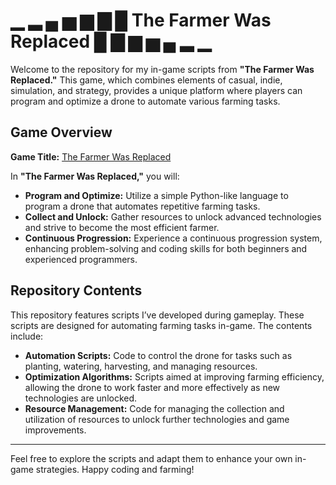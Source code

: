 # ▁ ▂ ▄ ▅ ▆ ▇ █ The Farmer Was Replaced █ ▇ ▆ ▅ ▄ ▂ ▁

Welcome to the repository for my in-game scripts from **"The Farmer Was Replaced."** This game, which combines elements of casual, indie, simulation, and strategy, provides a unique platform where players can program and optimize a drone to automate various farming tasks.

## Game Overview

**Game Title:** [The Farmer Was Replaced](https://store.steampowered.com/app/2060160/The_Farmer_Was_Replaced/)

In **"The Farmer Was Replaced,"** you will:

- **Program and Optimize:** Utilize a simple Python-like language to program a drone that automates repetitive farming tasks.
- **Collect and Unlock:** Gather resources to unlock advanced technologies and strive to become the most efficient farmer.
- **Continuous Progression:** Experience a continuous progression system, enhancing problem-solving and coding skills for both beginners and experienced programmers.

## Repository Contents 

This repository features scripts I’ve developed during gameplay. These scripts are designed for automating farming tasks in-game. The contents include:

- **Automation Scripts:** Code to control the drone for tasks such as planting, watering, harvesting, and managing resources.
- **Optimization Algorithms:** Scripts aimed at improving farming efficiency, allowing the drone to work faster and more effectively as new technologies are unlocked.
- **Resource Management:** Code for managing the collection and utilization of resources to unlock further technologies and game improvements.

---

Feel free to explore the scripts and adapt them to enhance your own in-game strategies. Happy coding and farming!
